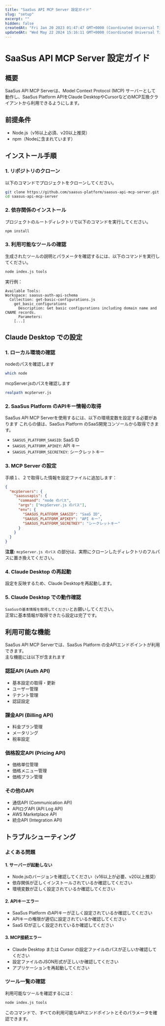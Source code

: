 ```yaml
---
title: "SaaSus API MCP Server 設定ガイド"
slug: "setup"
excerpt: ""
hidden: false
createdAt: "Fri Jan 20 2023 01:47:47 GMT+0000 (Coordinated Universal Time)"
updatedAt: "Wed May 22 2024 15:16:11 GMT+0000 (Coordinated Universal Time)"
---
```


# SaaSus API MCP Server 設定ガイド

## 概要
SaaSus API MCP Serverは、Model Context Protocol (MCP) サーバーとして動作し、SaaSus Platform APIをClaude DesktopやCursorなどのMCP互換クライアントから利用できるようにします。

## 前提条件
- Node.js（v16以上必須、v20以上推奨）
- npm（Nodeに含まれています）

## インストール手順

### 1. リポジトリのクローン
以下のコマンドでプロジェクトをクローンしてください。

```bash
git clone https://github.com/saasus-platform/saasus-api-mcp-server.git
cd saasus-api-mcp-server
```

### 2. 依存関係のインストール
プロジェクトのルートディレクトリで以下のコマンドを実行してください。

```bash
npm install
```

### 3. 利用可能なツールの確認
生成されたツールの説明とパラメータを確認するには、以下のコマンドを実行してください。

```bash
node index.js tools
```

実行例：
```
Available Tools:
Workspace: saasus-auth-api-schema
  Collection: get-basic-configurations.js
    get_basic_configurations
      Description: Get basic configurations including domain name and CNAME records.
      Parameters:
    [...]
```

## Claude Desktop での設定

### 1. ローカル環境の確認

nodeのパスを確認します
```bash
which node
```

mcpServer.jsのパスを確認します
```bash
realpath mcpServer.js
```

### 2. SaaSus Platform のAPIキー情報の取得

SaaSus API MCP Serverを使用するには、以下の環境変数を設定する必要があります
これらの値は、SaaSus Platform のSaaS開発コンソールから取得できます。

- `SAASUS_PLATFORM_SAASID`: SaaS ID
- `SAASUS_PLATFORM_APIKEY`: API キー
- `SAASUS_PLATFORM_SECRETKEY`: シークレットキー

### 3. MCP Server の設定
手順１、２で取得した情報を設定ファイルに追加します：

```json
{
  "mcpServers": {
    "saasusapis": {
      "command": "node のパス",
      "args": ["mcpServer.js のパス"],
      "env": {
        "SAASUS_PLATFORM_SAASID": "SaaS ID",
        "SAASUS_PLATFORM_APIKEY": "API キー",
        "SAASUS_PLATFORM_SECRETKEY": "シークレットキー"
      }
    }
  }
}
```

**注意:** `mcpServer.js のパス` の部分は、実際にクローンしたディレクトリのフルパスに置き換えてください。

### 4. Claude Desktop の再起動
設定を反映するため、Claude Desktopを再起動します。

### 5. Claude Desktop での動作確認
``SaaSusの基本情報を取得してください``とお願いしてください。  
正常に基本情報が取得できたら設定は完了です。

## 利用可能な機能

SaaSus API MCP Serverでは、SaaSus Platform の全APIエンドポイントが利用できます。  
主な機能には以下が含まれます

### 認証API (Auth API)
- 基本設定の取得・更新
- ユーザー管理
- テナント管理
- 認証設定

### 課金API (Billing API)
- 料金プラン管理
- メータリング
- 税率設定

### 価格設定API (Pricing API)
- 価格単位管理
- 価格メニュー管理
- 価格プラン管理

### その他のAPI
- 通信API (Communication API)
- APIログAPI (API Log API)
- AWS Marketplace API
- 統合API (Integration API)

## トラブルシューティング

### よくある問題

#### 1. サーバーが起動しない
- Node.jsのバージョンを確認してください（v16以上が必要、v20以上推奨）
- 依存関係が正しくインストールされているか確認してください
- 環境変数が正しく設定されているか確認してください

#### 2. APIキーエラー
- SaaSus Platform のAPIキーが正しく設定されているか確認してください
- APIキーの権限が適切に設定されているか確認してください
- SaaS IDが正しく設定されているか確認してください

#### 3. MCP接続エラー
- Claude Desktop または Cursor の設定ファイルのパスが正しいか確認してください
- 設定ファイルのJSON形式が正しいか確認してください
- アプリケーションを再起動してください

### ツール一覧の確認
利用可能なツールを確認するには：

```bash
node index.js tools
```

このコマンドで、すべての利用可能なAPIエンドポイントとそのパラメータを確認できます。

